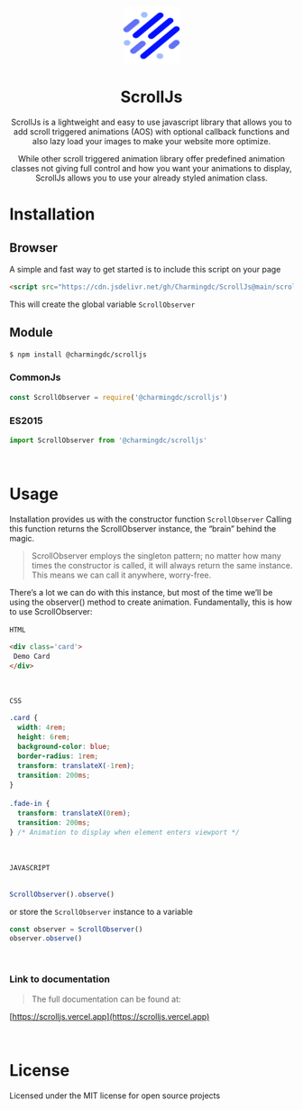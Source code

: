 <p align="center">
  <img src="https://github.com/Charmingdc/ScrollJs/blob/0dd4bd3f4113ba3e67ee2f0af75252fde3b43bf9/docs/images/scrollJs.svg" width="100px" height="100px" alt="ScrollJs icon" />
</p>

<h1 align="center"> ScrollJs </h1>
<p align="center"> ScrollJs is a lightweight and easy to use javascript library that allows you to add scroll triggered animations (AOS) with optional callback functions and also lazy load your images to make your website more optimize.
</p>

<p align="center">
While other scroll triggered animation library offer predefined animation classes not giving full control and how you want your animations to display, ScrollJs allows you to use your already styled animation class.
</p>

# Installation 

## Browser
A simple and fast way to get started is to include this script on your page

``` html
<script src="https://cdn.jsdelivr.net/gh/Charmingdc/ScrollJs@main/scroll.min.js"></script>
```
This will create the global variable `ScrollObserver`

## Module
``` bash
$ npm install @charmingdc/scrolljs
```


### CommonJs
``` js
const ScrollObserver = require('@charmingdc/scrolljs')
```

### ES2015
``` js
import ScrollObserver from '@charmingdc/scrolljs'
```

<br />

# Usage

Installation provides us with the constructor function `ScrollObserver` Calling this function returns the ScrollObserver instance, the “brain” behind the magic.
> ScrollObserver employs the singleton pattern; no matter how many times the constructor is called, it will always return the same instance. This means we can call it anywhere, worry-free.

There’s a lot we can do with this instance, but most of the time we’ll be using the observer() method to create animation. Fundamentally, this is how to use ScrollObserver:

`HTML`
``` html
<div class='card'>
 Demo Card
</div>
```

<br />

`CSS`
``` css
.card {
  width: 4rem;
  height: 6rem;
  background-color: blue;
  border-radius: 1rem;
  transform: translateX(-1rem);
  transition: 200ms;
}

.fade-in {
  transform: translateX(0rem);
  transition: 200ms;
} /* Animation to display when element enters viewport */
```

<br />

`JAVASCRIPT`
``` js

ScrollObserver().observe()
```
or store the `ScrollObserver` instance to a variable 

``` js
const observer = ScrollObserver()
observer.observe()
```

<br />

### Link to documentation 
> The full documentation can be found at:
>
[https://scrolljs.vercel.app](https://scrolljs.vercel.app)

<br />

# License
Licensed under the MIT license for open source projects
